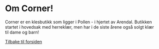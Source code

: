 <h1>Om Corner!</h1>

Corner er en klesbutikk som ligger i Pollen - i hjertet av Arendal. Butikken startet i hovedsak med herreklær, men har i de siste årene også solgt klær til dame og barn!

[Tilbake til forsiden](readme.md)

